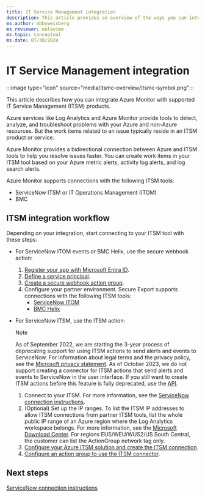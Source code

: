 ```yaml
---
title: IT Service Management integration
description: This article provides an overview of the ways you can integrate with an IT Service Management product.
ms.author: abbyweisberg
ms.reviewer: nolavime
ms.topic: conceptual
ms.date: 07/30/2024
---
```


# IT Service Management integration

:::image type="icon" source="media/itsmc-overview/itsmc-symbol.png":::

This article describes how you can integrate Azure Monitor with supported IT Service Management (ITSM) products.

Azure services like Log Analytics and Azure Monitor provide tools to detect, analyze, and troubleshoot problems with your Azure and non-Azure resources. But the work items related to an issue typically reside in an ITSM product or service.

Azure Monitor provides a bidirectional connection between Azure and ITSM tools to help you resolve issues faster. You can create work items in your ITSM tool based on your Azure metric alerts, activity log alerts, and log search alerts.

Azure Monitor supports connections with the following ITSM tools:

- ServiceNow ITSM or IT Operations Management (ITOM)
- BMC

## ITSM integration workflow
Depending on your integration, start connecting to your ITSM tool with these steps:

- For ServiceNow ITOM events or BMC Helix, use the secure webhook action:

     1. [Register your app with Microsoft Entra ID](./itsm-connector-secure-webhook-connections-azure-configuration.md#register-with-azure-active-directory).
     1. [Define a service principal](./itsm-connector-secure-webhook-connections-azure-configuration.md#define-a-service-principal).
     1. [Create a secure webhook action group](./itsm-connector-secure-webhook-connections-azure-configuration.md#create-a-secure-webhook-action-group).
     1. Configure your partner environment. Secure Export supports connections with the following ITSM tools:
         - [ServiceNow ITOM](./itsmc-secure-webhook-connections-servicenow.md)
         - [BMC Helix](./itsmc-secure-webhook-connections-bmc.md)

-  For ServiceNow ITSM, use the ITSM action:

    > [!NOTE]
    > As of September 2022, we are starting the 3-year process of deprecating support for using ITSM actions to send alerts and events to ServiceNow. For information about legal terms and the privacy policy, see the [Microsoft privacy statement](https://go.microsoft.com/fwLink/?LinkID=522330&clcid=0x9).
    > As of October 2023, we do not support creating a connector for ITSM actions that send alerts and events to ServiceNow in the user interface. If you still want to create ITSM actions before this feature is fully deprecated, use the [API](/rest/api/monitor/action-groups/create-or-update?tabs=HTTP).

    1. Connect to your ITSM. For more information, see the [ServiceNow connection instructions](./itsmc-connections-servicenow.md).
    1. (Optional) Set up the IP ranges. To list the ITSM IP addresses to allow ITSM connections from partner ITSM tools, list the whole public IP range of an Azure region where the Log Analytics workspace belongs. For more information, see the [Microsoft Download Center](https://www.microsoft.com/en-us/download/details.aspx?id=56519). For regions EUS/WEU/WUS2/US South Central, the customer can list the ActionGroup network tag only.
    1. [Configure your Azure ITSM solution and create the ITSM connection](./itsmc-definition.md#install-it-service-management-connector).
    1. [Configure an action group to use the ITSM connector](./itsmc-definition.md#define-a-template).

## Next steps
[ServiceNow connection instructions](./itsmc-connections-servicenow.md)
